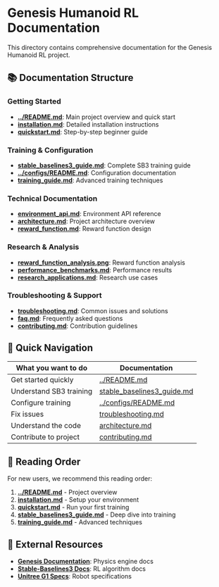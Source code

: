 # Genesis Humanoid RL Documentation

This directory contains comprehensive documentation for the Genesis Humanoid RL project.

## 📚 Documentation Structure

### Getting Started
- **[../README.md](../README.md)**: Main project overview and quick start
- **[installation.md](installation.md)**: Detailed installation instructions
- **[quickstart.md](quickstart.md)**: Step-by-step beginner guide

### Training & Configuration
- **[stable_baselines3_guide.md](stable_baselines3_guide.md)**: Complete SB3 training guide
- **[../configs/README.md](../configs/README.md)**: Configuration documentation
- **[training_guide.md](training_guide.md)**: Advanced training techniques

### Technical Documentation
- **[environment_api.md](environment_api.md)**: Environment API reference
- **[architecture.md](architecture.md)**: Project architecture overview
- **[reward_function.md](reward_function.md)**: Reward function design

### Research & Analysis
- **[reward_function_analysis.png](reward_function_analysis.png)**: Reward function analysis
- **[performance_benchmarks.md](performance_benchmarks.md)**: Performance results
- **[research_applications.md](research_applications.md)**: Research use cases

### Troubleshooting & Support
- **[troubleshooting.md](troubleshooting.md)**: Common issues and solutions
- **[faq.md](faq.md)**: Frequently asked questions
- **[contributing.md](contributing.md)**: Contribution guidelines

## 🚀 Quick Navigation

| What you want to do | Documentation |
|---------------------|---------------|
| Get started quickly | [../README.md](../README.md) |
| Understand SB3 training | [stable_baselines3_guide.md](stable_baselines3_guide.md) |
| Configure training | [../configs/README.md](../configs/README.md) |
| Fix issues | [troubleshooting.md](troubleshooting.md) |
| Understand the code | [architecture.md](architecture.md) |
| Contribute to project | [contributing.md](contributing.md) |

## 📖 Reading Order

For new users, we recommend this reading order:

1. **[../README.md](../README.md)** - Project overview
2. **[installation.md](installation.md)** - Setup your environment  
3. **[quickstart.md](quickstart.md)** - Run your first training
4. **[stable_baselines3_guide.md](stable_baselines3_guide.md)** - Deep dive into training
5. **[training_guide.md](training_guide.md)** - Advanced techniques

## 🔗 External Resources

- **[Genesis Documentation](https://genesis-world.readthedocs.io)**: Physics engine docs
- **[Stable-Baselines3 Docs](https://stable-baselines3.readthedocs.io)**: RL algorithm docs
- **[Unitree G1 Specs](https://www.unitree.com/g1)**: Robot specifications